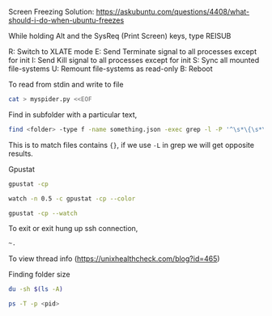 Screen Freezing Solution: https://askubuntu.com/questions/4408/what-should-i-do-when-ubuntu-freezes

While holding Alt and the SysReq (Print Screen) keys, type REISUB

R:  Switch to XLATE mode
E:  Send Terminate signal to all processes except for init
I:  Send Kill signal to all processes except for init
S:  Sync all mounted file-systems
U:  Remount file-systems as read-only
B:  Reboot

To read from stdin and write to file

```sh
cat > myspider.py <<EOF
```

Find in subfolder with a particular text,

```sh
find <folder> -type f -name something.json -exec grep -l -P '^\s*\{\s*\}\s*$' {} \; | wc -l
```
This is to match files contains `{}`, if we use `-L` in grep we will get opposite results.

Gpustat

```sh
gpustat -cp

watch -n 0.5 -c gpustat -cp --color

gpustat -cp --watch
```

To exit or exit hung up ssh connection,

```sh
~.
```

To view thread info (https://unixhealthcheck.com/blog?id=465)

Finding folder size

```sh
du -sh $(ls -A)
```

```sh
ps -T -p <pid>
```

